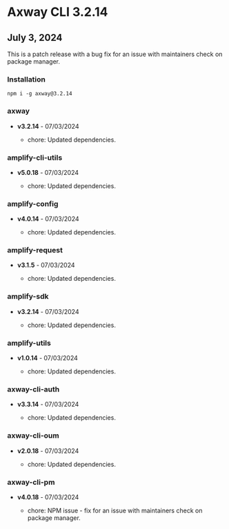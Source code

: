 # Axway CLI 3.2.14

## July 3, 2024

This is a patch release with a bug fix for an issue with maintainers check on package manager.

### Installation

```
npm i -g axway@3.2.14
```

### axway

- **v3.2.14** - 07/03/2024

  - chore: Updated dependencies.

### amplify-cli-utils

- **v5.0.18** - 07/03/2024

  - chore: Updated dependencies.

### amplify-config

- **v4.0.14** - 07/03/2024

  - chore: Updated dependencies.

### amplify-request

- **v3.1.5** - 07/03/2024

  - chore: Updated dependencies.

### amplify-sdk

- **v3.2.14** - 07/03/2024

  - chore: Updated dependencies.

### amplify-utils

- **v1.0.14** - 07/03/2024

  - chore: Updated dependencies.

### axway-cli-auth

- **v3.3.14** - 07/03/2024

  - chore: Updated dependencies.

### axway-cli-oum

- **v2.0.18** - 07/03/2024

  - chore: Updated dependencies.

### axway-cli-pm

- **v4.0.18** - 07/03/2024

  - chore: NPM issue - fix for an issue with maintainers check on package manager.
